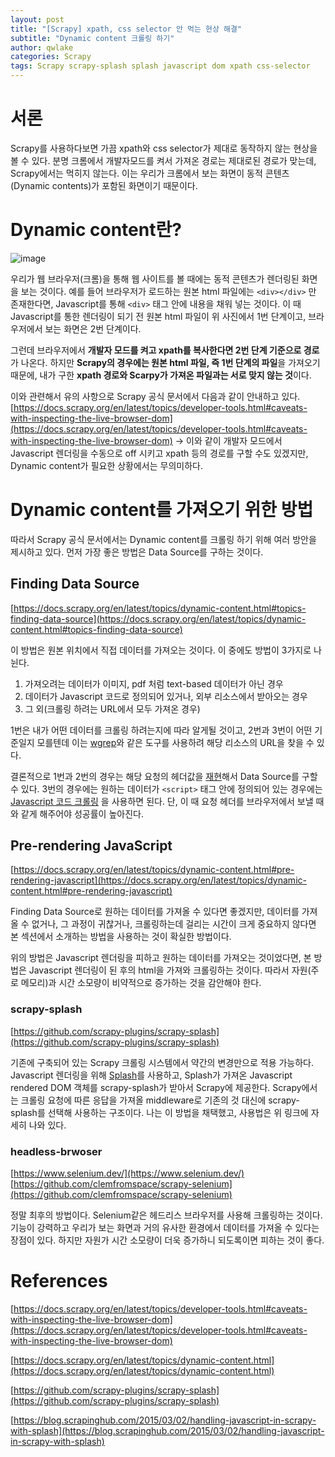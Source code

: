 ```yaml
---
layout: post
title: "[Scrapy] xpath, css selector 안 먹는 현상 해결"
subtitle: "Dynamic content 크롤링 하기"
author: qwlake
categories: Scrapy
tags: Scrapy scrapy-splash splash javascript dom xpath css-selector
---
```


# 서론

Scrapy를 사용하다보면 가끔 xpath와 css selector가 제대로 동작하지 않는 현상을 볼 수 있다. 분명 크롬에서 개발자모드를 켜서 가져온 경로는 제대로된 경로가 맞는데, Scrapy에서는 먹히지 않는다. 이는 우리가 크롬에서 보는 화면이 동적 콘텐츠(Dynamic contents)가 포함된 화면이기 때문이다.

# Dynamic content란?

![image](https://user-images.githubusercontent.com/41278416/91658496-9d04fb00-eb03-11ea-9725-5e9cb3805c9f.png)

우리가 웹 브라우저(크롬)을 통해 웹 사이트를 볼 때에는 동적 콘텐츠가 렌더링된 화면을 보는 것이다. 예를 들어 브라우저가 로드하는 원본 html 파일에는 `<div></div>` 만 존재한다면, Javascript를 통해 `<div>` 태그 안에 내용을 채워 넣는 것이다. 이 때 Javascript를 통한 렌더링이 되기 전 원본 html 파일이 위 사진에서 1번 단계이고, 브라우저에서 보는 화면은 2번 단계이다.

그런데 브라우저에서 **개발자 모드를 켜고 xpath를 복사한다면 2번 단계 기준으로 경로**가 나온다. 하지만 **Scrapy의 경우에는 원본 html 파일, 즉 1번 단계의 파일**을 가져오기 때문에, 내가 구한 **xpath 경로와 Scarpy가 가져온 파일과는 서로 맞지 않는 것**이다.

이와 관련해서 유의 사항으로 Scrapy 공식 문서에서 다음과 같이 안내하고 있다. [https://docs.scrapy.org/en/latest/topics/developer-tools.html#caveats-with-inspecting-the-live-browser-dom](https://docs.scrapy.org/en/latest/topics/developer-tools.html#caveats-with-inspecting-the-live-browser-dom) → 이와 같이 개발자 모드에서 Javascript 렌더링을 수동으로 off 시키고 xpath 등의 경로를 구할 수도 있겠지만, Dynamic content가 필요한 상황에서는 무의미하다.

# Dynamic content를 가져오기 위한 방법

따라서 Scrapy 공식 문서에서는 Dynamic content를 크롤링 하기 위해 여러 방안을 제시하고 있다. 먼저 가장 좋은 방법은 Data Source를 구하는 것이다.

## Finding Data Source

[https://docs.scrapy.org/en/latest/topics/dynamic-content.html#topics-finding-data-source](https://docs.scrapy.org/en/latest/topics/dynamic-content.html#topics-finding-data-source)

이 방법은 원본 위치에서 직접 데이터를 가져오는 것이다.  이 중에도 방법이 3가지로 나뉜다.

1. 가져오려는 데이터가 이미지, pdf 처럼 text-based 데이터가 아닌 경우
2. 데이터가 Javascript 코드로 정의되어 있거나, 외부 리소스에서 받아오는 경우
3. 그 외(크롤링 하려는 URL에서 모두 가져온 경우)

1번은 내가 어떤 데이터를 크롤링 하려는지에 따라 알게될 것이고, 2번과 3번이 어떤 기준일지 모를텐데 이는 [wgrep](https://github.com/stav/wgrep)와 같은 도구를 사용하려 해당 리소스의 URL을 찾을 수 있다.

결론적으로 1번과 2번의 경우는 해당 요청의 헤더값을 [재현](https://docs.scrapy.org/en/latest/topics/dynamic-content.html#topics-reproducing-requests)해서 Data Source를 구할 수 있다. 3번의 경우에는 원하는 데이터가 `<script>` 태그 안에 정의되어 있는 경우에는 [Javascript 코드 크롤링](https://docs.scrapy.org/en/latest/topics/dynamic-content.html#topics-parsing-javascript) 을 사용하면 된다. 단, 이 때 요청 헤더를 브라우저에서 보낼 때와 같게 해주어야 성공률이 높아진다.

## Pre-rendering JavaScript

[https://docs.scrapy.org/en/latest/topics/dynamic-content.html#pre-rendering-javascript](https://docs.scrapy.org/en/latest/topics/dynamic-content.html#pre-rendering-javascript)

Finding Data Source로 원하는 데이터를 가져올 수 있다면 좋겠지만, 데이터를 가져올 수 없거나, 그 과정이 귀찮거나, 크롤링하는데 걸리는 시간이 크게 중요하지 않다면 본 섹션에서 소개하는 방법을 사용하는 것이 확실한 방법이다.

위의 방법은 Javascript 렌더링을 피하고 원하는 데이터를 가져오는 것이었다면, 본 방법은 Javascript 렌더링이 된 후의 html을 가져와 크롤링하는 것이다. 따라서 자원(주로 메모리)과 시간 소모량이 비약적으로 증가하는 것을 감안해야 한다.

### scrapy-splash

[https://github.com/scrapy-plugins/scrapy-splash](https://github.com/scrapy-plugins/scrapy-splash)

기존에 구축되어 있는 Scrapy 크롤링 시스템에서 약간의 변경만으로 적용 가능하다. Javascript 렌더링을 위해 [Splash](https://github.com/scrapinghub/splash)를 사용하고, Splash가 가져온 Javascript rendered DOM 객체를 scrapy-splash가 받아서 Scrapy에 제공한다. Scrapy에서는 크롤링 요청에 따른 응답을 가져올 middleware로 기존의 것 대신에 scrapy-splash를 선택해 사용하는 구조이다. 나는 이 방법을 채택했고, 사용법은 위 링크에 자세히 나와 있다.

### headless-brwoser

[https://www.selenium.dev/](https://www.selenium.dev/) [https://github.com/clemfromspace/scrapy-selenium](https://github.com/clemfromspace/scrapy-selenium)

정말 최후의 방법이다. Selenium같은 헤드리스 브라우저를 사용해 크롤링하는 것이다. 기능이 강력하고 우리가 보는 화면과 거의 유사한 환경에서 데이터를 가져올 수 있다는 장점이 있다. 하지만 자원가 시간 소모량이 더욱 증가하니 되도록이면 피하는 것이 좋다.

# References

[https://docs.scrapy.org/en/latest/topics/developer-tools.html#caveats-with-inspecting-the-live-browser-dom](https://docs.scrapy.org/en/latest/topics/developer-tools.html#caveats-with-inspecting-the-live-browser-dom)

[https://docs.scrapy.org/en/latest/topics/dynamic-content.html](https://docs.scrapy.org/en/latest/topics/dynamic-content.html)

[https://github.com/scrapy-plugins/scrapy-splash](https://github.com/scrapy-plugins/scrapy-splash)

[https://blog.scrapinghub.com/2015/03/02/handling-javascript-in-scrapy-with-splash](https://blog.scrapinghub.com/2015/03/02/handling-javascript-in-scrapy-with-splash)